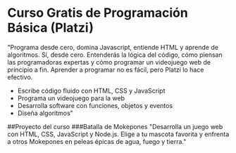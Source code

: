 # Curso Gratis de Programación Básica (Platzi)
"Programa desde cero, domina Javascript, entiende HTML y aprende de algoritmos. Sí, desde cero. Entenderás la lógica del código, cómo piensan las programadoras expertas y cómo programar un videojuego web de principio a fin. Aprender a programar no es fácil, pero Platzi lo hace efectivo.
- Escribe código fluido con HTML, CSS y JavaScript
- Programa un videojuego para la web
- Desarrolla software con funciones, objetos y eventos
- Diseña algoritmos"

##Proyecto del curso
###Batalla de Mokepones
"Desarrolla un juego web con HTML, CSS, JavaScript y Node.js. Elige a tu mascota favorita y enfrenta a otros Mokepones en peleas épicas de agua, fuego y tierra."

